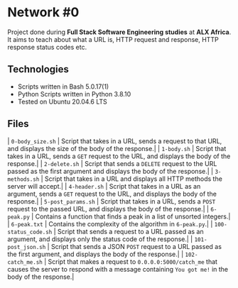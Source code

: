 # Network #0
Project done during **Full Stack Software Engineering studies** at **ALX Africa**. It aims to teach about what a URL is, HTTP request and response, HTTP response status codes etc.

## Technologies
* Scripts written in Bash 5.0.17(1)
* Python Scripts written in Python 3.8.10
* Tested on Ubuntu 20.04.6 LTS

## Files
| `0-body_size.sh` | Script that takes in a URL, sends a request to that URL, and displays the size of the body of the response.|
| `1-body.sh` | Script that takes in a URL, sends a `GET` request to the URL, and displays the body of the response.|
| `2-delete.sh` | Script that sends a `DELETE` request to the URL passed as the first argument and displays the body of the response.|
| `3-methods.sh` | Script that takes in a URL and displays all HTTP methods the server will accept.|
| `4-header.sh` | Script that takes in a URL as an argument, sends a `GET` request to the URL, and displays the body of the response.|
| `5-post_params.sh` | Script that takes in a URL, sends a `POST` request to the passed URL, and displays the body of the response.|
| `6-peak.py` | Contains a function that finds a peak in a list of unsorted integers.|
| `6-peak.txt` | Contains the complexity of the algorithm in `6-peak.py`.|
| `100-status_code.sh` | Script that sends a request to a URL passed as an argument, and displays only the status code of the response.|
| `101-post_json.sh` | Script that sends a JSON `POST` request to a URL passed as the first argument, and displays the body of the response.|
| `102-catch_me.sh` | Script that makes a request to `0.0.0.0:5000/catch_me` that causes the server to respond with a message containing `You got me!` in the body of the response.|
